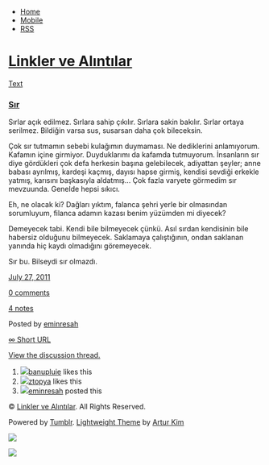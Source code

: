 -   [Home](/)
-   [Mobile](/mobile)
-   [RSS](http://eminresah.tumblr.com/rss)

[Linkler ve Alıntılar](/)
=========================

[Text](http://eminresah.tumblr.com/post/8139804581/s-r)

### [Sır](http://eminresah.tumblr.com/post/8139804581/s-r)

Sırlar açık edilmez. Sırlara sahip çıkılır. Sırlara sakin bakılır.
Sırlar ortaya serilmez. Bildiğin varsa sus, susarsan daha çok
bileceksin.

Çok sır tutmamın sebebi kulağımın duymaması. Ne dediklerini anlamıyorum.
Kafamın içine girmiyor. Duyduklarımı da kafamda tutmuyorum. İnsanların
sır diye gördükleri çok defa herkesin başına gelebilecek, adiyattan
şeyler; anne babası ayrılmış, kardeşi kaçmış, dayısı hapse girmiş,
kendisi sevdiği erkekle yatmış, karısını başkasıyla aldatmış… Çok fazla
varyete görmedim sır mevzuunda. Genelde hepsi sıkıcı.

Eh, ne olacak ki? Dağları yıktım, falanca şehri yerle bir olmasından
sorumluyum, filanca adamın kazası benim yüzümden mi diyecek?

Demeyecek tabi. Kendi bile bilmeyecek çünkü. Asıl sırdan kendisinin bile
habersiz olduğunu bilmeyecek. Saklamaya çalıştığının, ondan saklanan
yanında hiç kaydı olmadığını göremeyecek.

Sır bu. Bilseydi sır olmazdı.

[July 27, 2011](http://eminresah.tumblr.com/post/8139804581/s-r)

[0
comments](http://eminresah.tumblr.com/post/8139804581/s-r#disqus_thread)

[4 notes](http://eminresah.tumblr.com/post/8139804581/s-r#notes)

Posted by [eminresah](http://eminresah.tumblr.com/)

[∞ Short URL](http://tmblr.co/ZWS1Oy7bAu_b)

[View the discussion thread.](http://erblog.disqus.com/?url=ref)

1.  [![](http://33.media.tumblr.com/avatar_36dfba2b4338_16.png)](http://banupluie.tumblr.com/ "whatsoever ")[banupluie](http://banupluie.tumblr.com/ "whatsoever")
    likes this
2.  [![](http://38.media.tumblr.com/avatar_17d7756f7f8f_16.png)](http://ztopya.tumblr.com/ "aglea ")[ztopya](http://ztopya.tumblr.com/ "aglea")
    likes this
3.  [![](http://38.media.tumblr.com/avatar_06c8562d8d9e_16.png)](http://eminresah.tumblr.com/ "Linkler ve Alıntılar")[eminresah](http://eminresah.tumblr.com/ "Linkler ve Alıntılar")
    posted this

© [Linkler ve Alıntılar](/). All Rights Reserved.

Powered by [Tumblr](http://tumblr.com). [Lightweight
Theme](http://www.tumblr.com/theme/10820) by [Artur
Kim](http://arturkim.com)

![](https://px.srvcs.tumblr.com/impixu?T=1434919006&J=eyJ0eXBlIjoidXJsIiwidXJsIjoiaHR0cDpcL1wvZW1pbnJlc2FoLnR1bWJsci5jb21cL3Bvc3RcLzgxMzk4MDQ1ODFcL3MtciIsInJlcXR5cGUiOjAsInJvdXRlIjoiXC9wb3N0XC86aWRcLzpzdW1tYXJ5Iiwibm9zY3JpcHQiOjF9&U=EMOOJBINHK&K=506166b31322c52527b5eb549b12f27056fe932a2c9b14367c937a6351463f35&R=)

![](https://px.srvcs.tumblr.com/impixu?T=1434919006&J=eyJ0eXBlIjoicG9zdCIsInVybCI6Imh0dHA6XC9cL2VtaW5yZXNhaC50dW1ibHIuY29tXC9wb3N0XC84MTM5ODA0NTgxXC9zLXIiLCJyZXF0eXBlIjowLCJyb3V0ZSI6IlwvcG9zdFwvOmlkXC86c3VtbWFyeSIsInBvc3RzIjpbeyJwb3N0aWQiOiI4MTM5ODA0NTgxIiwiYmxvZ2lkIjoiMzY0ODAyOCIsInNvdXJjZSI6MzN9XSwibm9zY3JpcHQiOjF9&U=PPJCEMJCBF&K=1e2120ed220e931506ce7a0130ca0a5c98130ddddf54c16d6d5143a816462ab4&R=)

